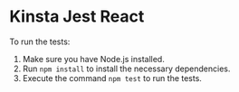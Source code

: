 # Kinsta Jest React

To run the tests:

1. Make sure you have Node.js installed.
2. Run `npm install` to install the necessary dependencies.
3. Execute the command `npm test` to run the tests.
